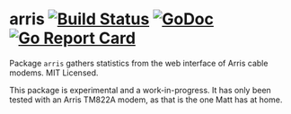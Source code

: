 arris [![Build Status](https://travis-ci.org/mdlayher/arris.svg?branch=master)](https://travis-ci.org/mdlayher/arris) [![GoDoc](https://godoc.org/github.com/mdlayher/arris?status.svg)](https://godoc.org/github.com/mdlayher/arris) [![Go Report Card](https://goreportcard.com/badge/github.com/mdlayher/arris)](https://goreportcard.com/report/github.com/mdlayher/arris)
=====

Package `arris` gathers statistics from the web interface of Arris cable modems.
MIT Licensed.

This package is experimental and a work-in-progress.  It has only been tested with
an Arris TM822A modem, as that is the one Matt has at home.